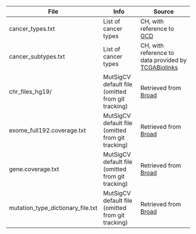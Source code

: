 
|File|Info|Source| 
|----|----|------|
|cancer_types.txt|List of cancer types|CH, with reference to [GCD](https://gdc.cancer.gov/resources-tcga-users/tcga-code-tables/tcga-study-abbreviations)|
|cancer_subtypes.txt|List of cancer types|CH, with reference to data provided by [TCGABiolinks](https://bioconductor.org/packages/release/bioc/vignettes/TCGAbiolinks/inst/doc/subtypes.html#TCGAquery_subtype:_Working_with_molecular_subtypes_data)|
|chr_files_hg19/|MutSigCV default file<br> (omitted from git tracking)|Retrieved from [Broad](https://software.broadinstitute.org/cancer/cga/mutsig_run)|
|exome_full192.coverage.txt|MutSigCV default file<br> (omitted from git tracking)|Retrieved from [Broad](https://software.broadinstitute.org/cancer/cga/mutsig_run)|
|gene.coverage.txt|MutSigCV default file<br> (omitted from git tracking)|Retrieved from [Broad](https://software.broadinstitute.org/cancer/cga/mutsig_run)|
|mutation_type_dictionary_file.txt|MutSigCV default file<br> (omitted from git tracking)|Retrieved from [Broad](https://software.broadinstitute.org/cancer/cga/mutsig_run)|